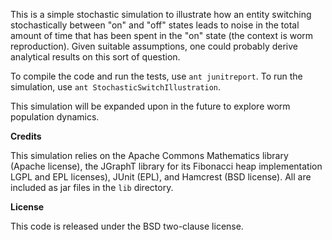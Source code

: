This is a simple stochastic simulation to illustrate how an entity switching
stochastically between "on" and "off" states leads to noise in the total
amount of time that has been spent in the "on" state (the context is worm
reproduction). Given suitable assumptions, one could probably derive
analytical results on this sort of question.

To compile the code and run the tests, use `ant junitreport`. To run the
simulation, use `ant StochasticSwitchIllustration`.

This simulation will be expanded upon in the future to explore worm
population dynamics.

**Credits**

This simulation relies on the Apache Commons Mathematics library (Apache
license), the JGraphT library for its Fibonacci heap implementation LGPL
and EPL licenses), JUnit (EPL), and Hamcrest (BSD license). All are
included as jar files in the `lib` directory.

**License**

This code is released under the BSD two-clause license.
